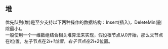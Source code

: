 ## 堆
  
优先队列(堆)是至少支持以下两种操作的数据结构：Insert(插入)，DeleteMin(删除最小)。  
一般使用一个一维数组结合相关堆算法来实现，假设根节点从0开始，那么父节点在i位置，左子节点在2*i+1位置，右子节点在2*i+2位置。  


